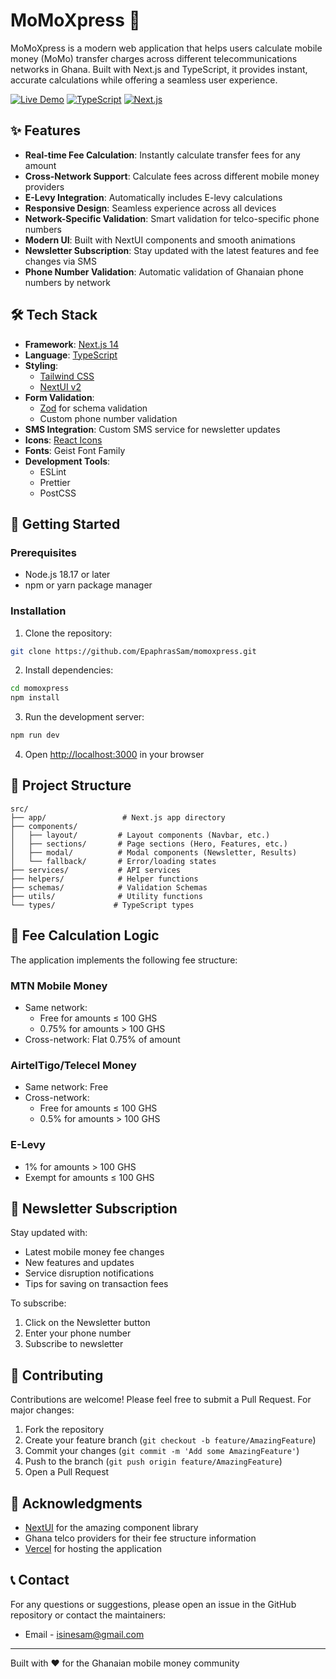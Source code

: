 # MoMoXpress 💸

MoMoXpress is a modern web application that helps users calculate mobile money (MoMo) transfer charges across different telecommunications networks in Ghana. Built with Next.js and TypeScript, it provides instant, accurate calculations while offering a seamless user experience.

[![Live Demo](https://img.shields.io/badge/Live-Demo-brightgreen.svg)](https://momoxpress.vercel.app)
[![TypeScript](https://img.shields.io/badge/TypeScript-5.0-blue)](https://www.typescriptlang.org/)
[![Next.js](https://img.shields.io/badge/Next.js-14.0-black)](https://nextjs.org/)

## ✨ Features

- **Real-time Fee Calculation**: Instantly calculate transfer fees for any amount
- **Cross-Network Support**: Calculate fees across different mobile money providers
- **E-Levy Integration**: Automatically includes E-levy calculations
- **Responsive Design**: Seamless experience across all devices
- **Network-Specific Validation**: Smart validation for telco-specific phone numbers
- **Modern UI**: Built with NextUI components and smooth animations
- **Newsletter Subscription**: Stay updated with the latest features and fee changes via SMS
- **Phone Number Validation**: Automatic validation of Ghanaian phone numbers by network

## 🛠️ Tech Stack

- **Framework**: [Next.js 14](https://nextjs.org/)
- **Language**: [TypeScript](https://www.typescriptlang.org/)
- **Styling**:
  - [Tailwind CSS](https://tailwindcss.com/)
  - [NextUI v2](https://nextui.org/)
- **Form Validation**:
  - [Zod](https://zod.dev/) for schema validation
  - Custom phone number validation
- **SMS Integration**: Custom SMS service for newsletter updates
- **Icons**: [React Icons](https://react-icons.github.io/react-icons/)
- **Fonts**: Geist Font Family
- **Development Tools**:
  - ESLint
  - Prettier
  - PostCSS

## 🚀 Getting Started

### Prerequisites

- Node.js 18.17 or later
- npm or yarn package manager

### Installation

1. Clone the repository:

```bash
git clone https://github.com/EpaphrasSam/momoxpress.git
```

2. Install dependencies:

```bash
cd momoxpress
npm install
```

3. Run the development server:

```bash
npm run dev
```

4. Open [http://localhost:3000](http://localhost:3000) in your browser

## 📱 Project Structure

```
src/
├── app/                 # Next.js app directory
├── components/
│   ├── layout/         # Layout components (Navbar, etc.)
│   ├── sections/       # Page sections (Hero, Features, etc.)
│   ├── modal/          # Modal components (Newsletter, Results)
│   └── fallback/       # Error/loading states
├── services/           # API services
├── helpers/            # Helper functions
├── schemas/            # Validation Schemas
├── utils/              # Utility functions
└── types/             # TypeScript types
```

## 🧮 Fee Calculation Logic

The application implements the following fee structure:

### MTN Mobile Money

- Same network:
  - Free for amounts ≤ 100 GHS
  - 0.75% for amounts > 100 GHS
- Cross-network: Flat 0.75% of amount

### AirtelTigo/Telecel Money

- Same network: Free
- Cross-network:
  - Free for amounts ≤ 100 GHS
  - 0.5% for amounts > 100 GHS

### E-Levy

- 1% for amounts > 100 GHS
- Exempt for amounts ≤ 100 GHS

## 📨 Newsletter Subscription

Stay updated with:

- Latest mobile money fee changes
- New features and updates
- Service disruption notifications
- Tips for saving on transaction fees

To subscribe:

1. Click on the Newsletter button
2. Enter your phone number
3. Subscribe to newsletter

## 🤝 Contributing

Contributions are welcome! Please feel free to submit a Pull Request. For major changes:

1. Fork the repository
2. Create your feature branch (`git checkout -b feature/AmazingFeature`)
3. Commit your changes (`git commit -m 'Add some AmazingFeature'`)
4. Push to the branch (`git push origin feature/AmazingFeature`)
5. Open a Pull Request

## 👏 Acknowledgments

- [NextUI](https://nextui.org/) for the amazing component library
- Ghana telco providers for their fee structure information
- [Vercel](https://vercel.com) for hosting the application

## 📞 Contact

For any questions or suggestions, please open an issue in the GitHub repository or contact the maintainers:

- Email - isinesam@gmail.com

---

Built with ❤️ for the Ghanaian mobile money community
